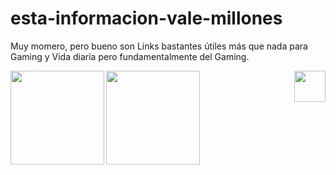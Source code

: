 # esta-informacion-vale-millones
Muy momero, pero bueno son Links bastantes útiles más que nada para Gaming y Vida diaria pero fundamentalmente del Gaming.



<img align="left" height="150" src="https://media2.giphy.com/media/v1.Y2lkPTc5MGI3NjExNm15dzhiZDQxZmhwcm04ZXNrcW5ob2RyYmc4bGNiNnJ0dzBya3YzYSZlcD12MV9pbnRlcm5hbF9naWZfYnlfaWQmY3Q9Zw/MNtCmpUhZKcE0JwGUQ/giphy.gif">
<img align="center" height="150" src="https://media4.giphy.com/media/v1.Y2lkPTc5MGI3NjExMXIybmtpY2t6ajFkZndrc2dlbGJ1ZzBiczl4NDU3OTYwZ2RpbzBlciZlcD12MV9pbnRlcm5hbF9naWZfYnlfaWQmY3Q9Zw/hfGBJtI9p1POZjNX2H/giphy.gif">
<img align="right" height="50" src="https://media2.giphy.com/media/v1.Y2lkPTc5MGI3NjExYjMwZHRrdWZieWdqMXp5ZW5zNDhvY2VkMWpqNndocmk3MW5qdHBkNyZlcD12MV9pbnRlcm5hbF9naWZfYnlfaWQmY3Q9Zw/MF1S3yYk8cMJKbBBwT/giphy.gif">
